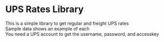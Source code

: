 # UPS Rates Library<br />
This is a simple library to get regular and freight UPS rates<br />
Sample data shows an example of each<br />
You need a UPS account to get the username, password, and accesskey

